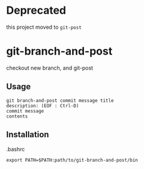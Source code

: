 # Deprecated

this project moved to `git-post`

# git-branch-and-post

checkout new branch, and git-post

## Usage

```
git branch-and-post commit message title
description: (EOF : Ctrl-D)
commit message
contents
```

## Installation

.bashrc

```bashrc
export PATH=$PATH:path/to/git-branch-and-post/bin
```
